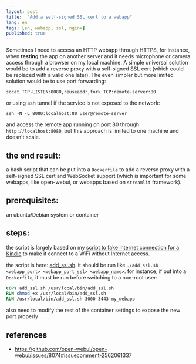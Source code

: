 ```yaml
---
layout: post
title:  "Add a self-signed SSL cert to a webapp"
lang: en
tags: [en, webapp, ssl, nginx]
published: true
---
```


Sometimes I need to access an HTTP webapp through HTTPS, for instance, when **testing** the app on another server and it needs microphone or camera access through a browser on my local machine. A simple universal solution would be to add a reverse proxy with a self-signed SSL cert (which could be replaced with a valid one later). The even simpler but more limited solution would be to use port forwarding:

```shell
socat TCP-LISTEN:8080,reuseaddr,fork TCP:remote-server:80
```

or using ssh tunnel if the service is not exposed to the network:

```shell
ssh -N -L 8080:localhost:80 user@remote-server
```

and access the remote app running on port 80 through `http://localhost:8080`, but this approach is limited to one machine and doesn't scale.

## the end result:

a bash script that can be put into a `Dockerfile` to add a reverse proxy with a self-signed SSL cert and WebSocket support (which is important for some webapps, like open-webui, or webapps based on `streamlit` framework).

## prerequisites:

an ubuntu/Debian system or container

## steps:

the script is largely based on my [script to fake internet connection for a Kindle](https://github.com/placebeyondtheclouds/my-shell-scripts/blob/main/kindle_fake_internet.sh) to make it connect to a WiFi without Internet access.

the script is here: [add_ssl.sh](https://github.com/placebeyondtheclouds/my-shell-scripts/blob/main/add_ssl.sh). it should be run like `./add_ssl.sh <webapp_port> <webapp_port_ssl> <webapp_name>`.
for instance, if put into a `Dockerfile`, it must be run before switching to a non-root user:

```dockerfile
COPY add_ssl.sh /usr/local/bin/add_ssl.sh
RUN chmod +x /usr/local/bin/add_ssl.sh
RUN /usr/local/bin/add_ssl.sh 3000 3443 my_webapp
```

also need to modify the rest of the container settings to expose the new port properly

## references

- https://github.com/open-webui/open-webui/issues/8074#issuecomment-2562061337